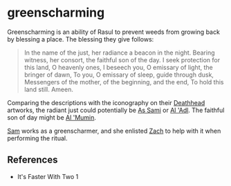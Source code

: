 # greenscharming
Greenscharming is an ability of Rasul to prevent weeds from growing back by blessing a place. The blessing they give follows:

> In the name of the just, her radiance a beacon in the night.
> Bearing witness, her consort, the faithful son of the day.
> I seek protection for this land, O heavenly ones,
> I beseech you, O emissary of light, the bringer of dawn,
> To you, O emissary of sleep, guide through dusk,
> Messengers of the mother, of the beginning, and the end,
> To hold this land still.
> Ameen.

Comparing the descriptions with the iconography on their [Deathhead](Deathhead.md) artworks, the radiant just could potentially be [As Sami](Religion/As%20Sami.md) or [Al 'Adl](Religion/Al%20Adl.md). The faithful son of day might be [Al 'Mumin](Religion/Al%20Mumin.md).

[Sam](Person/Sam.md) works as a greenscharmer, and she enlisted [Zach](Person/Zach.md) to help with it when performing the ritual.

## References
- It's Faster With Two 1
